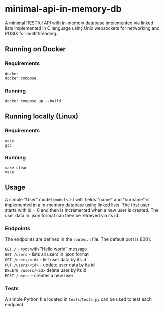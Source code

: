 # minimal-api-in-memory-db

A minimal RESTful API with in-memory database implemented via linked lists implemented in C language using Unix websockets for networking and POSIX for multithreading.

## Running on Docker

### Requirements

`docker` <br>
`docker compose`

### Running

`docker compose up --build`

## Running locally (Linux)

### Requirements

`make` <br>
`gcc`

### Running

`make clean` <br>
`make`

## Usage

A simple "User" model (`models.h`) with fields "name" and "surname" is implemented in a in-memory database using linked lists. The first user starts with id = 0 and then is incremented when a new user is created. The user data in .json format can then be retrieved via its id.

### Endpoints

The endpoints are defined in the `routes.h` file. The default port is 8001.

`GET /` - root with "Hello world" message <br>
`GET /users` - lists all users in .json format <br>
`GET /users/<id>` - list user data by its id <br>
`PUT /users/<id>` - update user data by its id <br>
`DELETE /users/<id>` delete user by its id <br>
`POST /users` - creates a new user <br>

### Tests

A simple Python file located in `tests/tests.py` can be used to test each endpoint.
